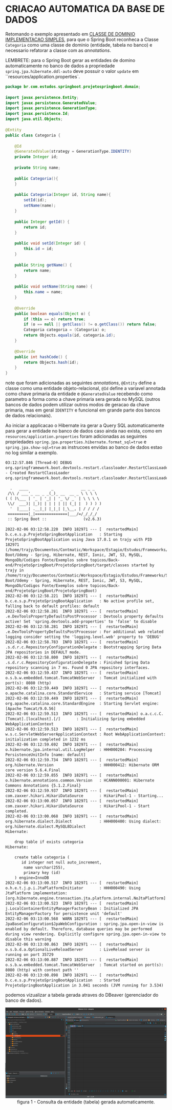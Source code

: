# __CRIACAO AUTOMATICA DA BASE DE DADOS__

Retomando o exemplo apresentado em [CLASSE DE DOMINIO IMPLEMENTACAO SIMPLES](05-configuracao-mysql-com-springboot.md), para que o Spring Boot reconheca a Classe `Categoria` como uma classe de dominio (entidade, tabela no banco) e necessario refatorar a classe com as _annotations_.

LEMBRETE: para o Spring Boot gerar as entidades de domino automaticamente no banco de dados a propriedade `spring.jpa.hibernate.ddl-auto` deve possuir o valor `update` em ``resources/application.properties`.

```java
package br.com.estudos.springboot.projetospringboot.domain;

import javax.persistence.Entity;
import javax.persistence.GeneratedValue;
import javax.persistence.GenerationType;
import javax.persistence.Id;
import java.util.Objects;

@Entity
public class Categoria {

    @Id
    @GeneratedValue(strategy = GenerationType.IDENTITY)
    private Integer id;

    private String name;

    public Categoria(){
    }

    public Categoria(Integer id, String name){
        setId(id);
        setName(name);
    }

    public Integer getId() {
        return id;
    }

    public void setId(Integer id) {
        this.id = id;
    }

    public String getName() {
        return name;
    }

    public void setName(String name) {
        this.name = name;
    }

    @Override
    public boolean equals(Object o) {
        if (this == o) return true;
        if (o == null || getClass() != o.getClass()) return false;
        Categoria categoria = (Categoria) o;
        return Objects.equals(id, categoria.id);
    }

    @Override
    public int hashCode() {
        return Objects.hash(id);
    }
}

```

note que foram adicionadas as seguintes _annotations_, `@Entity` define a classe como uma entidade objeto-relacional, `@Id` define a variavel annotada como chave primaria da entidade e `@GeneratedValue` recebendo como parametro a forma como a chave primaria sera gerada no MySQL (outros bancos de dados podem utilizar outros modos de geracao da chave primaria, mas em geral `IDENTITY` e funcional em grande parte dos bancos de dados relacionais).

Ao iniciar a applicacao o Hibernate ira gerar a Query SQL automaticamente para gerar a entidade no banco de dados caso ainda nao exista, como em `resources/application.properties` foram adicionadas as seguintes propriedades `spring.jpa.properties.hibernate.format_sql=true` e `spring.jpa.show-sql=true` as instrucoes envidas ao banco de dados estao no log similar a exemplo.

```
03:12:57.846 [Thread-0] DEBUG org.springframework.boot.devtools.restart.classloader.RestartClassLoader - Created RestartClassLoader org.springframework.boot.devtools.restart.classloader.RestartClassLoader@2e6363a3

  .   ____          _            __ _ _
 /\\ / ___'_ __ _ _(_)_ __  __ _ \ \ \ \
( ( )\___ | '_ | '_| | '_ \/ _` | \ \ \ \
 \\/  ___)| |_)| | | | | || (_| |  ) ) ) )
  '  |____| .__|_| |_|_| |_\__, | / / / /
 =========|_|==============|___/=/_/_/_/
 :: Spring Boot ::                (v2.6.3)

2022-02-06 03:12:58.220  INFO 182971 --- [  restartedMain] b.c.e.s.p.ProjetoSpringBootApplication   : Starting ProjetoSpringBootApplication using Java 17.0.1 on trajy with PID 182971 (/home/trajy/Documentos/Contmatic/Workspace/Estagio/Estudos/Frameworks/Spring Boot/Udemy - Spring, Hibernate, REST, Ionic, JWT, S3, MySQL, MongoDb/Codigos Fonte/Exemplos sobre topicos/Back-end/ProjetoSpringBoot/ProjetoSpringBoot/target/classes started by trajy in /home/trajy/Documentos/Contmatic/Workspace/Estagio/Estudos/Frameworks/Spring Boot/Udemy - Spring, Hibernate, REST, Ionic, JWT, S3, MySQL, MongoDb/Codigos Fonte/Exemplos sobre topicos/Back-end/ProjetoSpringBoot/ProjetoSpringBoot)
2022-02-06 03:12:58.221  INFO 182971 --- [  restartedMain] b.c.e.s.p.ProjetoSpringBootApplication   : No active profile set, falling back to default profiles: default
2022-02-06 03:12:58.281  INFO 182971 --- [  restartedMain] .e.DevToolsPropertyDefaultsPostProcessor : Devtools property defaults active! Set 'spring.devtools.add-properties' to 'false' to disable
2022-02-06 03:12:58.281  INFO 182971 --- [  restartedMain] .e.DevToolsPropertyDefaultsPostProcessor : For additional web related logging consider setting the 'logging.level.web' property to 'DEBUG'
2022-02-06 03:12:58.783  INFO 182971 --- [  restartedMain] .s.d.r.c.RepositoryConfigurationDelegate : Bootstrapping Spring Data JPA repositories in DEFAULT mode.
2022-02-06 03:12:58.800  INFO 182971 --- [  restartedMain] .s.d.r.c.RepositoryConfigurationDelegate : Finished Spring Data repository scanning in 7 ms. Found 0 JPA repository interfaces.
2022-02-06 03:12:59.437  INFO 182971 --- [  restartedMain] o.s.b.w.embedded.tomcat.TomcatWebServer  : Tomcat initialized with port(s): 8080 (http)
2022-02-06 03:12:59.449  INFO 182971 --- [  restartedMain] o.apache.catalina.core.StandardService   : Starting service [Tomcat]
2022-02-06 03:12:59.449  INFO 182971 --- [  restartedMain] org.apache.catalina.core.StandardEngine  : Starting Servlet engine: [Apache Tomcat/9.0.56]
2022-02-06 03:12:59.513  INFO 182971 --- [  restartedMain] o.a.c.c.C.[Tomcat].[localhost].[/]       : Initializing Spring embedded WebApplicationContext
2022-02-06 03:12:59.513  INFO 182971 --- [  restartedMain] w.s.c.ServletWebServerApplicationContext : Root WebApplicationContext: initialization completed in 1232 ms
2022-02-06 03:12:59.692  INFO 182971 --- [  restartedMain] o.hibernate.jpa.internal.util.LogHelper  : HHH000204: Processing PersistenceUnitInfo [name: default]
2022-02-06 03:12:59.734  INFO 182971 --- [  restartedMain] org.hibernate.Version                    : HHH000412: Hibernate ORM core version 5.6.4.Final
2022-02-06 03:12:59.855  INFO 182971 --- [  restartedMain] o.hibernate.annotations.common.Version   : HCANN000001: Hibernate Commons Annotations {5.1.2.Final}
2022-02-06 03:12:59.937  INFO 182971 --- [  restartedMain] com.zaxxer.hikari.HikariDataSource       : HikariPool-1 - Starting...
2022-02-06 03:13:00.057  INFO 182971 --- [  restartedMain] com.zaxxer.hikari.HikariDataSource       : HikariPool-1 - Start completed.
2022-02-06 03:13:00.068  INFO 182971 --- [  restartedMain] org.hibernate.dialect.Dialect            : HHH000400: Using dialect: org.hibernate.dialect.MySQL8Dialect
Hibernate: 
    
    drop table if exists categoria
Hibernate: 
    
    create table categoria (
       id integer not null auto_increment,
        name varchar(255),
        primary key (id)
    ) engine=InnoDB
2022-02-06 03:13:00.517  INFO 182971 --- [  restartedMain] o.h.e.t.j.p.i.JtaPlatformInitiator       : HHH000490: Using JtaPlatform implementation: [org.hibernate.engine.transaction.jta.platform.internal.NoJtaPlatform]
2022-02-06 03:13:00.523  INFO 182971 --- [  restartedMain] j.LocalContainerEntityManagerFactoryBean : Initialized JPA EntityManagerFactory for persistence unit 'default'
2022-02-06 03:13:00.568  WARN 182971 --- [  restartedMain] JpaBaseConfiguration$JpaWebConfiguration : spring.jpa.open-in-view is enabled by default. Therefore, database queries may be performed during view rendering. Explicitly configure spring.jpa.open-in-view to disable this warning
2022-02-06 03:13:00.863  INFO 182971 --- [  restartedMain] o.s.b.d.a.OptionalLiveReloadServer       : LiveReload server is running on port 35729
2022-02-06 03:13:00.887  INFO 182971 --- [  restartedMain] o.s.b.w.embedded.tomcat.TomcatWebServer  : Tomcat started on port(s): 8080 (http) with context path ''
2022-02-06 03:13:00.898  INFO 182971 --- [  restartedMain] b.c.e.s.p.ProjetoSpringBootApplication   : Started ProjetoSpringBootApplication in 3.041 seconds (JVM running for 3.534)
```

podemos vizualizar a tabela gerada atraves do DBeaver (gerenciador do banco de dados).

<p align="center">
    <img src="img/dbeaver-criacao-automatica-da-base-de-dados.png"><br>
    figura 1 - Consulta da entidade (tabela) gerada automaticamente.
</p>

